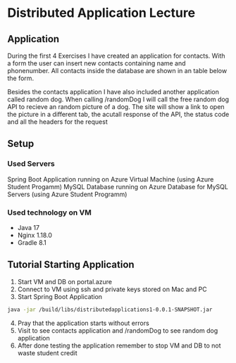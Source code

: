 # Distributed Application Lecture

## Application

During the first 4 Exercises I have created an application for contacts. With a form the user can insert new contacts containing name and phonenumber. All contacts inside the database are shown in an table below the form.

Besides the contacts application I have also included another application called random dog. When calling <Server IP>/randomDog I will call the free random dog API to recieve an random picture of a dog. The site will show a link to open the picture in a different tab, the acutall response of the API, the status code and all the headers for the request

## Setup

### Used Servers

Spring Boot Application running on Azure Virtual Machine (using Azure Student Progamm)
MySQL Database running on Azure Database for MySQL Servers (using Azure Student Programm)

### Used technology on VM

- Java 17
- Nginx 1.18.0
- Gradle 8.1

## Tutorial Starting Application

1. Start VM and DB on portal.azure
2. Connect to VM using ssh and private keys stored on Mac and PC
3. Start Spring Boot Application
```bash
java -jar /build/libs/distributedapplications1-0.0.1-SNAPSHOT.jar
```
4. Pray that the application starts without errors
5. Visit <Public IP> to see contacts application and <Public IP>/randomDog to see random dog application
6. After done testing the application remember to stop VM and DB to not waste student credit
